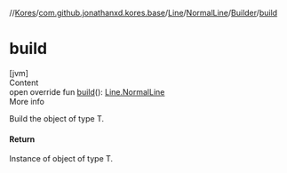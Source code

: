 //[Kores](../../../../index.md)/[com.github.jonathanxd.kores.base](../../../index.md)/[Line](../../index.md)/[NormalLine](../index.md)/[Builder](index.md)/[build](build.md)



# build  
[jvm]  
Content  
open override fun [build](build.md)(): [Line.NormalLine](../index.md)  
More info  


Build the object of type T.



#### Return  


Instance of object of type T.

  



